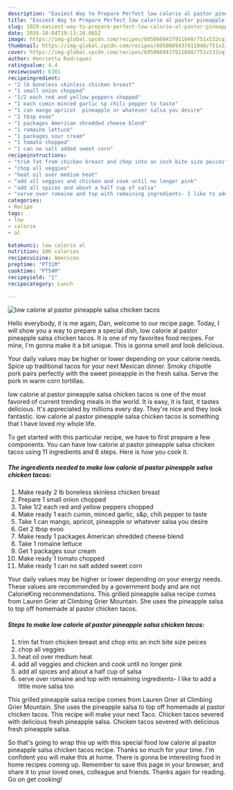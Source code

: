 ```yaml
---
description: "Easiest Way to Prepare Perfect low calorie al pastor pineapple salsa chicken tacos"
title: "Easiest Way to Prepare Perfect low calorie al pastor pineapple salsa chicken tacos"
slug: 1020-easiest-way-to-prepare-perfect-low-calorie-al-pastor-pineapple-salsa-chicken-tacos
date: 2020-10-04T19:13:24.865Z
image: https://img-global.cpcdn.com/recipes/6050669437911040/751x532cq70/low-calorie-al-pastor-pineapple-salsa-chicken-tacos-recipe-main-photo.jpg
thumbnail: https://img-global.cpcdn.com/recipes/6050669437911040/751x532cq70/low-calorie-al-pastor-pineapple-salsa-chicken-tacos-recipe-main-photo.jpg
cover: https://img-global.cpcdn.com/recipes/6050669437911040/751x532cq70/low-calorie-al-pastor-pineapple-salsa-chicken-tacos-recipe-main-photo.jpg
author: Henrietta Rodriquez
ratingvalue: 4.4
reviewcount: 6381
recipeingredient:
- "2 lb boneless skinless chicken breast"
- "1 small onion chopped"
- "1/2 each red and yellow peppers chopped"
- "1 each cumin minced garlic sp chili pepper to taste"
- "1 can mango apricot  pineapple or whatever salsa you desire"
- "2 tbsp evoo"
- "1 packages American shredded cheese blend"
- "1 romaine lettuce"
- "1 packages sour cream"
- "1 tomato chopped"
- "1 can no salt added sweet corn"
recipeinstructions:
- "trim fat from chicken breast and chop into an inch bite size peices"
- "chop all veggies"
- "heat oil over medium heat"
- "add all veggies and chicken and cook until no longer pink"
- "add all spices and about a half cup of salsa"
- "serve over romaine and top with remaining ingredients- I like to add a little more salsa too"
categories:
- Recipe
tags:
- low
- calorie
- al

katakunci: low calorie al 
nutrition: 100 calories
recipecuisine: American
preptime: "PT31M"
cooktime: "PT54M"
recipeyield: "1"
recipecategory: Lunch

---
```



![low calorie al pastor pineapple salsa chicken tacos](https://img-global.cpcdn.com/recipes/6050669437911040/751x532cq70/low-calorie-al-pastor-pineapple-salsa-chicken-tacos-recipe-main-photo.jpg)

Hello everybody, it is me again, Dan, welcome to our recipe page. Today, I will show you a way to prepare a special dish, low calorie al pastor pineapple salsa chicken tacos. It is one of my favorites food recipes. For mine, I'm gonna make it a bit unique. This is gonna smell and look delicious.

Your daily values may be higher or lower depending on your calorie needs. Spice up traditional tacos for your next Mexican dinner. Smoky chipotle pork pairs perfectly with the sweet pineapple in the fresh salsa. Serve the pork in warm corn tortillas.

low calorie al pastor pineapple salsa chicken tacos is one of the most favored of current trending meals in the world. It is easy, it is fast, it tastes delicious. It's appreciated by millions every day. They're nice and they look fantastic. low calorie al pastor pineapple salsa chicken tacos is something that I have loved my whole life.


To get started with this particular recipe, we have to first prepare a few components. You can have low calorie al pastor pineapple salsa chicken tacos using 11 ingredients and 6 steps. Here is how you cook it.

<!--inarticleads1-->

##### The ingredients needed to make low calorie al pastor pineapple salsa chicken tacos:

1. Make ready 2 lb boneless skinless chicken breast
1. Prepare 1 small onion chopped
1. Take 1/2 each red and yellow peppers chopped
1. Make ready 1 each cumin, minced garlic, s&amp;p, chili pepper to taste
1. Take 1 can mango, apricot,  pineapple or whatever salsa you desire
1. Get 2 tbsp evoo
1. Make ready 1 packages American shredded cheese blend
1. Take 1 romaine lettuce
1. Get 1 packages sour cream
1. Make ready 1 tomato chopped
1. Make ready 1 can no salt added sweet corn


Your daily values may be higher or lower depending on your energy needs. These values are recommended by a government body and are not CalorieKing recommendations. This grilled pineapple salsa recipe comes from Lauren Grier at Climbing Grier Mountain. She uses the pineapple salsa to top off homemade al pastor chicken tacos. 

<!--inarticleads2-->

##### Steps to make low calorie al pastor pineapple salsa chicken tacos:

1. trim fat from chicken breast and chop into an inch bite size peices
1. chop all veggies
1. heat oil over medium heat
1. add all veggies and chicken and cook until no longer pink
1. add all spices and about a half cup of salsa
1. serve over romaine and top with remaining ingredients- I like to add a little more salsa too


This grilled pineapple salsa recipe comes from Lauren Grier at Climbing Grier Mountain. She uses the pineapple salsa to top off homemade al pastor chicken tacos. This recipe will make your next Taco. Chicken tacos severed with delicious fresh pineapple salsa. Chicken tacos severed with delicious fresh pineapple salsa. 

So that's going to wrap this up with this special food low calorie al pastor pineapple salsa chicken tacos recipe. Thanks so much for your time. I'm confident you will make this at home. There is gonna be interesting food in home recipes coming up. Remember to save this page in your browser, and share it to your loved ones, colleague and friends. Thanks again for reading. Go on get cooking!

